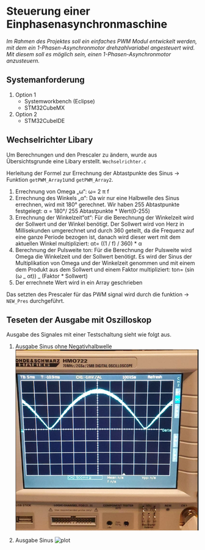 # Steuerung einer Einphasenasynchronmaschine

_Im Rahmen des Projektes soll ein einfaches PWM Modul entwickelt werden, mit dem ein 1-Phasen-Asynchronmotor drehzahlvariabel angesteuert wird. Mit diesem soll es möglich sein, einen 1-Phasen-Asynchronmotor anzusteuern._

## Systemanforderung

1.  Option 1
    - Systemworkbench (Eclipse)
    - STM32CubeMX
2.  Option 2
    - STM32CubeIDE

## Wechselrichter Libary

Um Berechnungen und den Prescaler zu ändern, wurde aus Übersichtsgrunde eine Libary erstellt. `Wechselrichter.c`

Herleitung der Formel zur Errechnung der Abtastpunkte des Sinus -> Funktion `getPWM_Array1`und `getPWM_Array2`.

1. Errechnung von Omega „ω“:
   ω= 2 π f
2. Errechnung des Winkels „α“:
   Da wir nur eine Halbwelle des Sinus errechnen, wird mit 180° gerechnet. Wir haben 255 Abtastpunkte festgelegt:
   α = 180°/ 255 Abtastpunkte \* Wert(0-255)
3. Errechnung der Winkelzeit“αt“:
   Für die Berechnung der Winkelzeit wird der Sollwert und der Winkel benötigt. Der Sollwert wird von Herz in Millisekunden umgerechnet und durch 360 geteilt, da die Frequenz auf eine ganze Periode bezogen ist, danach wird dieser wert mit dem aktuellen Winkel multipliziert:
   αt= ((1 / f) / 360) \* α
4. Berechnung der Pulsweite ton:
   Für die Berechnung der Pulsweite wird Omega die Winkelzeit und der Sollwert benötigt. Es wird der Sinus der Multiplikation von Omega und der Winkelzeit genommen und mit einem dem Produkt aus dem Sollwert und einem Faktor multipliziert:
   ton= (sin (ω _ αt)) _ (Faktor \* Sollwert)
5. Der errechnete Wert wird in ein Array geschrieben

Das setzten des Prescaler für das PWM signal wird durch die funktion -> `NEW_Pres` durchgeführt.

## Teseten der Ausgabe mit Oszilloskop

Ausgabe des Signales mit einer Testschaltung sieht wie folgt aus.

1. Ausgabe Sinus ohne Negativhalbwelle
   ![plot](./Image/Ausgang_PWM_ohne_Pause.png)

2. Ausgabe Sinus
   ![plot](./Image/Überlagerung_Sinus.png)
